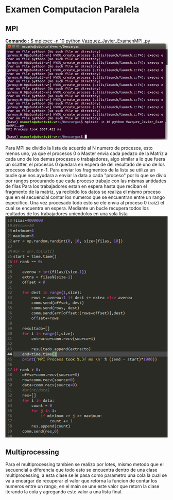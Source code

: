 # Examen Computacion Paralela 
## MPI
**Comando :** $ mpiexec -n 10 python Vazquez_Javier_ExamenMPI..py
![Alt text](Imagenes/mpiexec.PNG?raw=true "Mpi Ejecucion")

Para MPI se dividio la lista de acuerdo al N numero de procesos, esto menos uno, ya que el procesos 0 o Master envia cada pedazo de la Matriz
a cada uno de los demas procesos o trabajadores, algo similar a lo que fuera un scatter, el procesos 0 quedara en espera de del resultado de 
uno de los procesos desde n-1. Para enviar los fragmentos de la lista se utiliza un bucle que nos ayudara a enviar la data a cada "proceso" 
por lo que se divio por rangos procurando que cada proceso trabaje con las mismas antidades de filas 
Para los trabajadores estan en espera hasta que reciban el fragmento de la matriz, ya recibido los datos se realiza el mismo proceso que en 
el secuencial contar los numeros que se encuentran entre un rango especifico. Una vez procesado todo esto se ele envia al proceso 0 (raiz)
el cual se encuentra en espera. Mediante un bucle recupera todos los reultados de los trabajadores uniendolos en una sola lista 
![Alt text](Imagenes/mpiCode.PNG?raw=true "Mpi Code")
## Multiprocessing
Para el multiprocessing tambien se realizo por lotes, mismo metodo que el secuencial a diferencia que todo esto se encuentra dentro de una clase multiprocessing, a esta clase se le pasa como parametro una cola la cual se va a encargar de recuperar el valor que retorna la funcion de contar los numeros entre un rango, en el main se une este valor que retorn la clase iterando la cola y agregando este valor a una lista final.
